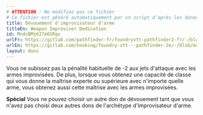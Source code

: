 ```yaml
---
# ATTENTION : Ne modifiez pas ce fichier
# Ce fichier est généré automatiquement par un script d'après les données du module Foundry VTT officiel et de sa traduction
title: Dévouement d'improvisateur d'arme
titleEn: Weapon Improviser Dedication
id: MndcBMz6I7e6SRqx
urlFr: https://gitlab.com/pathfinder-fr/foundryvtt-pathfinder2-fr/-/blob/master/data/feats/MndcBMz6I7e6SRqx.htm
urlEn: https://gitlab.com/hooking/foundry-vtt---pathfinder-2e/-/blob/master/packs/data/feats.db/weapon-improviser-dedication.json
layout: dons
---
```

Vous ne subissez pas la pénalité habituelle de -2 aux jets d'attaque avec les armes improvisées. De plus, lorsque vous obtenez une capacité de classe qui vous donne la maîtrise experte ou supérieure avec n'importe quelle arme, vous obtenez aussi cette maîtrise avec les armes improvisées.

**Spécial** Vous ne pouvez choisir un autre don de dévouement tant que vous n'avez pas choisi deux autres dons de l'archétype d'improvisateur d'arme.
